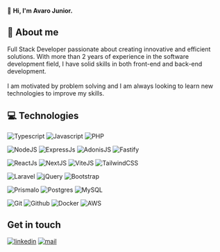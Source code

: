 :wave: <strong>Hi, I'm Avaro Junior.</strong>
## :open_book: About me
Full Stack Developer passionate about creating innovative and efficient solutions. With more than 2 years of experience in the software development field, I have solid skills in both front-end and back-end development.
<br><br>
I am motivated by problem solving and I am always looking to learn new technologies to improve my skills.

## :computer: Technologies

![Typescript](https://img.shields.io/badge/TypeScript-3178C6?logo=TypeScript&logoColor=FFF&style=for-the-badge) 
![Javascript](https://img.shields.io/badge/Javascript-ED8B00?style=for-the-badge&logo=javascript&logoColor=white)
![PHP](https://img.shields.io/badge/php-7b7fb5?style=for-the-badge&logo=php&logoColor=white)

![NodeJS](https://img.shields.io/badge/Node.js-43853D?style=for-the-badge&logo=node.js&logoColor=white)
![ExpressJs](https://img.shields.io/badge/Express.js-000000?style=for-the-badge&logo=express&logoColor=white)
![AdonisJS](https://img.shields.io/badge/adonis.js-5f4bff?style=for-the-badge&logo=AdonisJS&logoColor=white)
![Fastify](https://img.shields.io/badge/fastify-black?style=for-the-badge&logo=fastify&logoColor=white)

![ReactJs](https://img.shields.io/badge/React-20232A?style=for-the-badge&logo=react&logoColor=61DAFB)
![NextJS](https://img.shields.io/badge/next.js-000000?style=for-the-badge&logo=Next.js&logoColor=white)
![ViteJS](https://img.shields.io/badge/vite.js-5f4bff?style=for-the-badge&logo=Vite&logoColor=white)
![TailwindCSS](https://img.shields.io/badge/tailwindcss-3ebff8?style=for-the-badge&logo=tailwindcss&logoColor=white)


![Laravel](https://img.shields.io/badge/laravel-ff3427?style=for-the-badge&logo=Laravel&logoColor=white)
![jQuery](https://img.shields.io/badge/jquery-196bac?style=for-the-badge&logo=jquery&logoColor=white)
![Bootstrap](https://img.shields.io/badge/bootstrap-7811f7?style=for-the-badge&logo=bootstrap&logoColor=white)


![PrismaIo](https://img.shields.io/badge/Prisma-3982CE?style=for-the-badge&logo=Prisma&logoColor=white)
![Postgres](https://img.shields.io/badge/postgres-%23316192.svg?style=for-the-badge&logo=postgresql&logoColor=white) 
![MySQL](https://img.shields.io/badge/MySQL-00000F?style=for-the-badge&logo=mysql&logoColor=white)

![Git](https://img.shields.io/badge/git%20-%23F05033.svg?&style=for-the-badge&logo=git&logoColor=white) 
![Github](https://img.shields.io/badge/github%20-%23121011.svg?&style=for-the-badge&logo=github&logoColor=white)
![Docker](https://img.shields.io/badge/docker-2468ee?style=for-the-badge&logo=docker&logoColor=white)
![AWS](https://img.shields.io/badge/aws_(EC2%2C_RDS%2C_S3)-0c2e40?style=for-the-badge&logo=amazon-aws&logoColor=white)

## Get in touch

[![linkedin](https://img.shields.io/badge/LinkedIn-0077B5?style=for-the-badge&logo=linkedin&logoColor=white)]([https://www.linkedin.com/in/guilherme-rosales-alexandre-a269751b0/](https://www.linkedin.com/in/alvaro-junior-831299183/)) 
[![mail](https://img.shields.io/badge/Gmail-D14836?style=for-the-badge&logo=gmail&logoColor=white)](mailto:alvaroamcjunior8@gmail.com)
